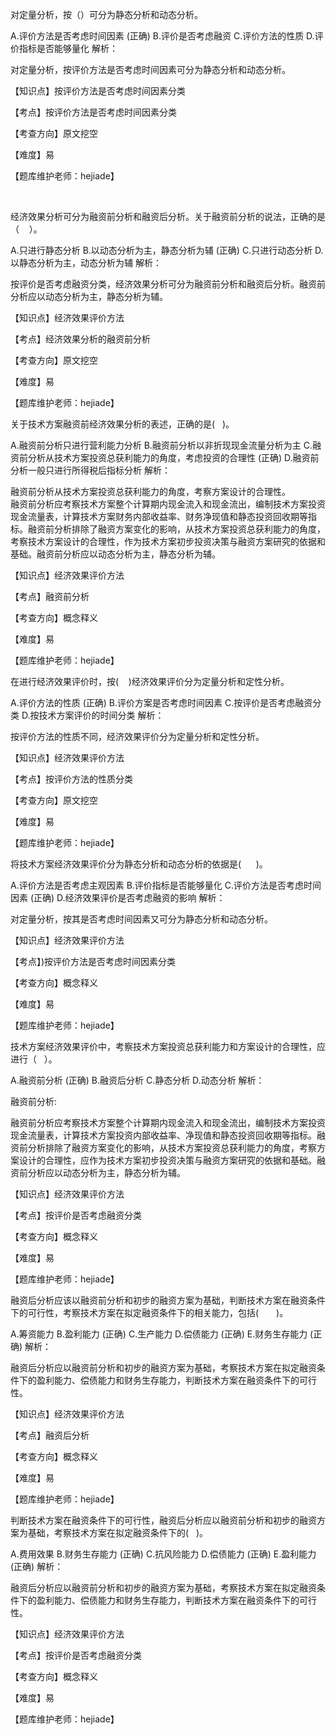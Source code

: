 <p>对定量分析，按（）可分为静态分析和动态分析。</p>
A.评价方法是否考虑时间因素  (正确)
B.评价是否考虑融资
C.评价方法的性质
D.评价指标是否能够量化
解析：<p>对定量分析，按评价方法是否考虑时间因素可分为静态分析和动态分析。</p><p>【知识点】按评价方法是否考虑时间因素分类</p><p>【考点】按评价方法是否考虑时间因素分类</p><p>【考查方向】原文挖空</p><p>【难度】易</p><p>【题库维护老师：hejiade】</p><p><br/></p>
<p>经济效果分析可分为融资前分析和融资后分析。关于融资前分析的说法，正确的是（ &nbsp; &nbsp;）。</p>
A.只进行静态分析
B.以动态分析为主，静态分析为辅  (正确)
C.只进行动态分析
D.以静态分析为主，动态分析为辅
解析：<p>按评价是否考虑融资分类，经济效果分析可分为融资前分析和融资后分析。融资前分析应以动态分析为主，静态分析为辅。</p><p>【知识点】经济效果评价方法</p><p>【考点】经济效果分析的融资前分析</p><p>【考查方向】原文挖空</p><p>【难度】易</p><p>【题库维护老师：hejiade】</p>
<p>关于技术方案融资前经济效果分析的表述，正确的是( &nbsp; )。</p>
A.融资前分析只进行营利能力分析
B.融资前分析以非折现现金流量分析为主
C.融资前分析从技术方案投资总获利能力的角度，考虑投资的合理性  (正确)
D.融资前分析一般只进行所得税后指标分析
解析：<p>融资前分析从技术方案投资总获利能力的角度，考察方案设计的合理性。<br/>融资前分析应考察技术方案整个计算期内现金流入和现金流出，编制技术方案投资现金流量表，计算技术方案财务内部收益率、财务净现值和静态投资回收期等指标。融资前分析排除了融资方案变化的影响，从技术方案投资总获利能力的角度，考察技术方案设计的合理性，作为技术方案初步投资决策与融资方案研究的依据和基础。融资前分析应以动态分析为主，静态分析为辅。</p><p>【知识点】经济效果评价方法</p><p>【考点】融资前分析</p><p>【考查方向】概念释义</p><p>【难度】易</p><p>【题库维护老师：hejiade】</p>
<p>在进行经济效果评价时，按( &nbsp; &nbsp;)经济效果评价分为定量分析和定性分析。</p>
A.评价方法的性质  (正确)
B.评价方案是否考虑时间因素
C.按评价是否考虑融资分类
D.按技术方案评价的时间分类
解析：<p>按评价方法的性质不同，经济效果评价分为定量分析和定性分析。</p><p>【知识点】经济效果评价方法</p><p>【考点】按评价方法的性质分类</p><p>【考查方向】原文挖空</p><p>【难度】易</p><p>【题库维护老师：hejiade】</p>
<p>将技术方案经济效果评价分为静态分析和动态分析的依据是( &nbsp; &nbsp; &nbsp;)。</p>
A.评价方法是否考虑主观因素
B.评价指标是否能够量化
C.评价方法是否考虑时间因素  (正确)
D.经济效果评价是否考虑融资的影响
解析：<p>对定量分析，按其是否考虑时间因素又可分为静态分析和动态分析。</p><p>【知识点】经济效果评价方法</p><p>【考点】)按评价方法是否考虑时间因素分类</p><p>【考查方向】概念释义</p><p>【难度】易</p><p>【题库维护老师：hejiade】</p>
<p>技术方案经济效果评价中，考察技术方案投资总获利能力和方案设计的合理性，应进行（ &nbsp; ）。</p>
A.融资前分析  (正确)
B.融资后分析
C.静态分析
D.动态分析
解析：<p>融资前分析:</p><p>融资前分析应考察技术方案整个计算期内现金流入和现金流出，编制技术方案投资现金流量表，计算技术方案投资内部收益率、净现值和静态投资回收期等指标。融资前分析排除了融资方案变化的影响，从技术方案投资总获利能力的角度，考察方案设计的合理性，应作为技术方案初步投资决策与融资方案研究的依据和基础。融资前分析应以动态分析为主，静态分析为辅。</p><p>【知识点】经济效果评价方法</p><p>【考点】按评价是否考虑融资分类</p><p>【考查方向】概念释义</p><p>【难度】易</p><p>【题库维护老师：hejiade】</p>
<p>融资后分析应该以融资前分析和初步的融资方案为基础，判断技术方案在融资条件下的可行性，考察技术方案在拟定融资条件下的相关能力，包括(　　)。</p>
A.筹资能力
B.盈利能力  (正确)
C.生产能力
D.偿债能力  (正确)
E.财务生存能力  (正确)
解析：<p>融资后分析应以融资前分析和初步的融资方案为基础，考察技术方案在拟定融资条件下的盈利能力、偿债能力和财务生存能力，判断技术方案在融资条件下的可行性。</p><p>【知识点】经济效果评价方法</p><p>【考点】融资后分析</p><p>【考查方向】概念释义</p><p>【难度】易</p><p>【题库维护老师：hejiade】</p>
<p>判断技术方案在融资条件下的可行性，融资后分析应以融资前分析和初步的融资方案为基础，考察技术方案在拟定融资条件下的( &nbsp; )。</p>
A.费用效果
B.财务生存能力  (正确)
C.抗风险能力
D.偿债能力  (正确)
E.盈利能力  (正确)
解析：<p>融资后分析应以融资前分析和初步的融资方案为基础，考察技术方案在拟定融资条件下的盈利能力、偿债能力和财务生存能力，判断技术方案在融资条件下的可行性。</p><p>【知识点】经济效果评价方法</p><p>【考点】按评价是否考虑融资分类</p><p>【考查方向】概念释义</p><p>【难度】易</p><p>【题库维护老师：hejiade】</p>
